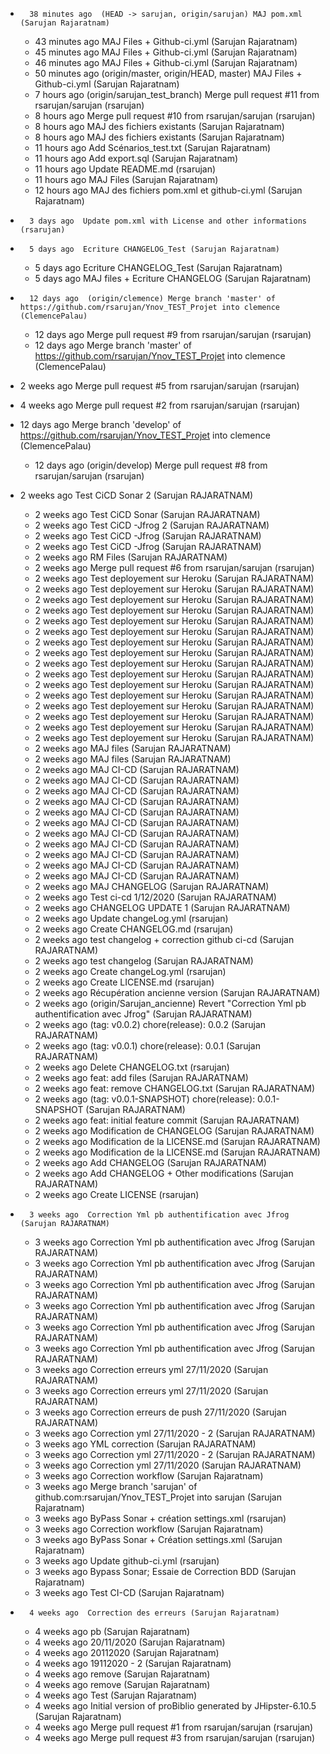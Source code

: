 -		38 minutes ago  (HEAD -> sarujan, origin/sarujan) MAJ pom.xml (Sarujan Rajaratnam)
	 -  43 minutes ago  MAJ Files + Github-ci.yml (Sarujan Rajaratnam)
	 -  45 minutes ago  MAJ Files + Github-ci.yml (Sarujan Rajaratnam)
	 -  46 minutes ago  MAJ Files + Github-ci.yml (Sarujan Rajaratnam)
	 -  50 minutes ago  (origin/master, origin/HEAD, master) MAJ Files + Github-ci.yml (Sarujan Rajaratnam)
	 -  7 hours ago  (origin/sarujan_test_branch) Merge pull request #11 from rsarujan/sarujan (rsarujan)
	 -  8 hours ago  Merge pull request #10 from rsarujan/sarujan (rsarujan)
	 -  8 hours ago  MAJ des fichiers existants (Sarujan Rajaratnam)
	 -  8 hours ago  MAJ des fichiers existants (Sarujan Rajaratnam)
	 -  11 hours ago  Add Scénarios_test.txt (Sarujan Rajaratnam)
	 -  11 hours ago  Add export.sql (Sarujan Rajaratnam)
	 -  11 hours ago  Update README.md (rsarujan)
	 -  11 hours ago  MAJ Files (Sarujan Rajaratnam)
	 -  12 hours ago  MAJ des fichiers pom.xml et github-ci.yml (Sarujan Rajaratnam) 
   
-		3 days ago  Update pom.xml with License and other informations (rsarujan)
-		5 days ago  Ecriture CHANGELOG_Test (Sarujan Rajaratnam)
	 -  5 days ago  Ecriture CHANGELOG_Test (Sarujan Rajaratnam)
	 -  5 days ago  MAJ files + Ecriture CHANGELOG (Sarujan Rajaratnam)

-		12 days ago  (origin/clemence) Merge branch 'master' of https://github.com/rsarujan/Ynov_TEST_Projet into clemence (ClemencePalau)
	    
	-	12 days ago  Merge pull request #9 from rsarujan/sarujan (rsarujan)
	-	12 days ago  Merge branch 'master' of https://github.com/rsarujan/Ynov_TEST_Projet into clemence (ClemencePalau)

-	2 weeks ago  Merge pull request #5 from rsarujan/sarujan (rsarujan)
    
-	4 weeks ago  Merge pull request #2 from rsarujan/sarujan (rsarujan)
     
-  	12 days ago  Merge branch 'develop' of https://github.com/rsarujan/Ynov_TEST_Projet into clemence (ClemencePalau)
      
	 -  12 days ago  (origin/develop) Merge pull request #8 from rsarujan/sarujan (rsarujan)


-	 2 weeks ago  Test CiCD Sonar 2 (Sarujan RAJARATNAM)
	 -  2 weeks ago  Test CiCD Sonar (Sarujan RAJARATNAM)
	 -  2 weeks ago  Test CiCD -Jfrog 2 (Sarujan RAJARATNAM)
	 -  2 weeks ago  Test CiCD -Jfrog (Sarujan RAJARATNAM)
	 -  2 weeks ago  Test CiCD -Jfrog (Sarujan RAJARATNAM)
	 -  2 weeks ago  RM Files (Sarujan RAJARATNAM)
	 -  2 weeks ago  Merge pull request #6 from rsarujan/sarujan (rsarujan)
	 -  2 weeks ago  Test deployement sur Heroku (Sarujan RAJARATNAM)
	 -  2 weeks ago  Test deployement sur Heroku (Sarujan RAJARATNAM)
	 -  2 weeks ago  Test deployement sur Heroku (Sarujan RAJARATNAM)
	 -  2 weeks ago  Test deployement sur Heroku (Sarujan RAJARATNAM)
	 -  2 weeks ago  Test deployement sur Heroku (Sarujan RAJARATNAM)
	 -  2 weeks ago  Test deployement sur Heroku (Sarujan RAJARATNAM)
	 -  2 weeks ago  Test deployement sur Heroku (Sarujan RAJARATNAM)
	 -  2 weeks ago  Test deployement sur Heroku (Sarujan RAJARATNAM)
	 -  2 weeks ago  Test deployement sur Heroku (Sarujan RAJARATNAM)
	 -  2 weeks ago  Test deployement sur Heroku (Sarujan RAJARATNAM)
	 -  2 weeks ago  Test deployement sur Heroku (Sarujan RAJARATNAM)
	 -  2 weeks ago  Test deployement sur Heroku (Sarujan RAJARATNAM)
	 -  2 weeks ago  Test deployement sur Heroku (Sarujan RAJARATNAM)
	 -  2 weeks ago  Test deployement sur Heroku (Sarujan RAJARATNAM)
	 -  2 weeks ago  Test deployement sur Heroku (Sarujan RAJARATNAM)
	 -  2 weeks ago  Test deployement sur Heroku (Sarujan RAJARATNAM)
	 -  2 weeks ago  MAJ files (Sarujan RAJARATNAM)
	 -  2 weeks ago  MAJ files (Sarujan RAJARATNAM)
	 -  2 weeks ago  MAJ CI-CD (Sarujan RAJARATNAM)
	 -  2 weeks ago  MAJ CI-CD (Sarujan RAJARATNAM)
	 -  2 weeks ago  MAJ CI-CD (Sarujan RAJARATNAM)
	 -  2 weeks ago  MAJ CI-CD (Sarujan RAJARATNAM)
	 -  2 weeks ago  MAJ CI-CD (Sarujan RAJARATNAM)
	 -  2 weeks ago  MAJ CI-CD (Sarujan RAJARATNAM)
	 -  2 weeks ago  MAJ CI-CD (Sarujan RAJARATNAM)
	 -  2 weeks ago  MAJ CI-CD (Sarujan RAJARATNAM)
	 -  2 weeks ago  MAJ CI-CD (Sarujan RAJARATNAM)
	 -  2 weeks ago  MAJ CI-CD (Sarujan RAJARATNAM)
	 -  2 weeks ago  MAJ CI-CD (Sarujan RAJARATNAM)
	 -  2 weeks ago  MAJ CHANGELOG (Sarujan RAJARATNAM)
	 -  2 weeks ago  Test ci-cd 1/12/2020 (Sarujan RAJARATNAM)
	 -  2 weeks ago  CHANGELOG UPDATE 1 (Sarujan RAJARATNAM)
	 -  2 weeks ago  Update changeLog.yml (rsarujan)
	 -  2 weeks ago  Create CHANGELOG.md (rsarujan)
	 -  2 weeks ago  test changelog + correction github ci-cd (Sarujan RAJARATNAM)
	 -  2 weeks ago  test changelog (Sarujan RAJARATNAM)
	 -  2 weeks ago  Create changeLog.yml (rsarujan)
	 -  2 weeks ago  Create LICENSE.md (rsarujan)
	 -  2 weeks ago  Récupération ancienne version (Sarujan RAJARATNAM)
	 -  2 weeks ago  (origin/Sarujan_ancienne) Revert "Correction Yml pb authentification avec Jfrog" (Sarujan RAJARATNAM)
	 -  2 weeks ago  (tag: v0.0.2) chore(release): 0.0.2 (Sarujan RAJARATNAM)
	 -  2 weeks ago  (tag: v0.0.1) chore(release): 0.0.1 (Sarujan RAJARATNAM)
	 -  2 weeks ago  Delete CHANGELOG.txt (rsarujan)
	 -  2 weeks ago  feat: add files (Sarujan RAJARATNAM)
	 -  2 weeks ago  feat: remove CHANGELOG.txt (Sarujan RAJARATNAM)
	 -  2 weeks ago  (tag: v0.0.1-SNAPSHOT) chore(release): 0.0.1-SNAPSHOT (Sarujan RAJARATNAM)
	 -  2 weeks ago  feat: initial feature commit (Sarujan RAJARATNAM)
	 -  2 weeks ago  Modification de CHANGELOG (Sarujan RAJARATNAM)
	 -  2 weeks ago  Modification de la LICENSE.md (Sarujan RAJARATNAM)
	 -  2 weeks ago  Modification de la LICENSE.md (Sarujan RAJARATNAM)
	 -  2 weeks ago  Add CHANGELOG (Sarujan RAJARATNAM)
	 -  2 weeks ago  Add CHANGELOG + Other modifications (Sarujan RAJARATNAM)
	 -  2 weeks ago  Create LICENSE (rsarujan)
 
-	    3 weeks ago  Correction Yml pb authentification avec Jfrog (Sarujan RAJARATNAM)
	 -  3 weeks ago  Correction Yml pb authentification avec Jfrog (Sarujan RAJARATNAM)
	 -  3 weeks ago  Correction Yml pb authentification avec Jfrog (Sarujan RAJARATNAM)
	 -  3 weeks ago  Correction Yml pb authentification avec Jfrog (Sarujan RAJARATNAM)
	 -  3 weeks ago  Correction Yml pb authentification avec Jfrog (Sarujan RAJARATNAM)
	 -  3 weeks ago  Correction Yml pb authentification avec Jfrog (Sarujan RAJARATNAM)
	 -  3 weeks ago  Correction Yml pb authentification avec Jfrog (Sarujan RAJARATNAM)
	 -  3 weeks ago  Correction erreurs yml 27/11/2020 (Sarujan RAJARATNAM)
	 -  3 weeks ago  Correction erreurs yml 27/11/2020 (Sarujan RAJARATNAM)
	 -  3 weeks ago  Correction erreurs de push 27/11/2020 (Sarujan RAJARATNAM)
	 -  3 weeks ago  Correction yml 27/11/2020 - 2 (Sarujan RAJARATNAM)
	 -  3 weeks ago  YML correction (Sarujan RAJARATNAM)
	 -  3 weeks ago  Correction yml 27/11/2020 - 2 (Sarujan RAJARATNAM)
	 -  3 weeks ago  Correction yml 27/11/2020 (Sarujan RAJARATNAM)
	 -  3 weeks ago  Correction workflow (Sarujan Rajaratnam)
	 -  3 weeks ago  Merge branch 'sarujan' of github.com:rsarujan/Ynov_TEST_Projet into sarujan (Sarujan Rajaratnam)
	 -  3 weeks ago  ByPass Sonar + création settings.xml (rsarujan)
	 -  3 weeks ago  Correction workflow (Sarujan Rajaratnam)
	 -  3 weeks ago  ByPass Sonar + Création settings.xml (Sarujan Rajaratnam)
	 -  3 weeks ago  Update github-ci.yml (rsarujan)
	 -  3 weeks ago  Bypass Sonar; Essaie de Correction BDD (Sarujan Rajaratnam)
	 -  3 weeks ago  Test CI-CD (Sarujan Rajaratnam)

-		4 weeks ago  Correction des erreurs (Sarujan Rajaratnam)
     -  4 weeks ago  pb (Sarujan Rajaratnam)
     -  4 weeks ago  20/11/2020 (Sarujan Rajaratnam)
     -  4 weeks ago  20112020 (Sarujan Rajaratnam)
     -  4 weeks ago  19112020 - 2 (Sarujan Rajaratnam)
     -  4 weeks ago  remove (Sarujan Rajaratnam)
     -  4 weeks ago  remove (Sarujan Rajaratnam)
     -  4 weeks ago  Test (Sarujan Rajaratnam)
     -  4 weeks ago  Initial version of proBiblio generated by JHipster-6.10.5 (Sarujan Rajaratnam)
     -  4 weeks ago  Merge pull request #1 from rsarujan/sarujan (rsarujan)
     -  4 weeks ago  Merge pull request #3 from rsarujan/sarujan (rsarujan)  
